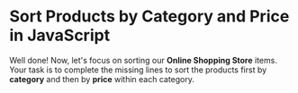 # Sort Products by Category and Price in JavaScript

Well done! Now, let's focus on sorting our **Online Shopping Store** items. Your task is to complete the missing lines to sort the products first by **category** and then by **price** within each category.